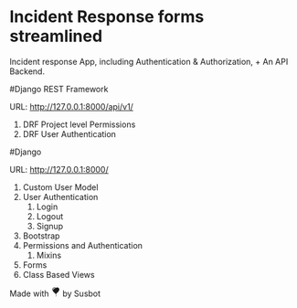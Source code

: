 # Incident Response forms streamlined 

Incident response App, including Authentication & Authorization, + An API Backend.


#Django REST Framework

URL: http://127.0.0.1:8000/api/v1/
1. DRF Project level Permissions
2. DRF User Authentication

#Django

URL: http://127.0.0.1:8000/
1. Custom User Model
2. User Authentication
   1. Login
   2. Logout
   3. Signup
3. Bootstrap
4. Permissions and Authentication
   1. Mixins
5. Forms
6. Class Based Views


Made with <svg xmlns="http://www.w3.org/2000/svg" width="16" height="16" fill="currentColor" class="bi bi-balloon-heart-fill" viewBox="0 0 16 16">
  <path fill-rule="evenodd" d="M8.49 10.92C19.412 3.382 11.28-2.387 8 .986 4.719-2.387-3.413 3.382 7.51 10.92l-.234.468a.25.25 0 1 0 .448.224l.04-.08c.009.17.024.315.051.45.068.344.208.622.448 1.102l.013.028c.212.422.182.85.05 1.246-.135.402-.366.751-.534 1.003a.25.25 0 0 0 .416.278l.004-.007c.166-.248.431-.646.588-1.115.16-.479.212-1.051-.076-1.629-.258-.515-.365-.732-.419-1.004a2.376 2.376 0 0 1-.037-.289l.008.017a.25.25 0 1 0 .448-.224l-.235-.468ZM6.726 1.269c-1.167-.61-2.8-.142-3.454 1.135-.237.463-.36 1.08-.202 1.85.055.27.467.197.527-.071.285-1.256 1.177-2.462 2.989-2.528.234-.008.348-.278.14-.386Z"/>
</svg> by Susbot
